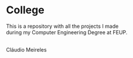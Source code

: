 # College

This is a repository with all the projects I made\
during my Computer Engineering Degree at FEUP.
<br><br>

Cláudio Meireles
